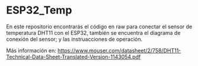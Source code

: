 # ESP32_Temp
En este repositorio encontrarás el código en raw para conectar el sensor de temperatura DHT11 con el ESP32, también se encuentra el diagrama de conexión del sensor;
y las instruacciones de operación.

Más información en:
https://www.mouser.com/datasheet/2/758/DHT11-Technical-Data-Sheet-Translated-Version-1143054.pdf
